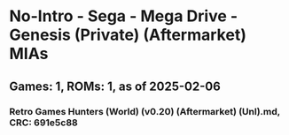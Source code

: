 # No-Intro - Sega - Mega Drive - Genesis (Private) (Aftermarket) MIAs
## Games: 1, ROMs: 1, as of 2025-02-06
### Retro Games Hunters (World) (v0.20) (Aftermarket) (Unl).md, CRC: 691e5c88
